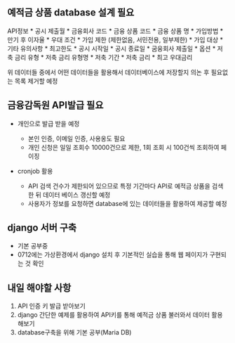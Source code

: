 예적금 상품 database 설계 필요
----------------------------
API정보
    * 공시 제출월
    * 금융회사 코드
    * 금융 상품 코드
    * 금융 상품 명
    * 가입방법
    * 만기 후 이자율
    * 우대 조건
    * 가입 제한 (제한없음, 서민전용, 일부제한)
    * 가입 대상
    * 기타 유의사항
    * 최고한도
    * 공시 시작일
    * 공시 종료일
    * 굼융회사 제출일
    * 옵션
        * 저축 금리 유형
        * 저축 금리 유형명
        * 저축 기간
        * 저축 금리
        * 최고 우대금리

위 데이터들 중에서 어떤 데이터들을 활용해서 데이터베이스에 저장할지 의논 후 필요없는 목록 제거할 예정

금융감독원 API발급 필요
-------------------
- 개인으로 발급 받을 예정
    - 본인 인증, 이메일 인증, 사용옹도 필요
    - 개인 신청은 일일 조회수 10000건으로 제한, 1회 조회 시 100건씩 조회하여 페이징

- cronjob 활용
    - API 검색 건수가 제한되어 있으므로 특정 기간마다 API로 예적금 상품을 검색한 뒤 데이터 베이스 갱신할 예정
    - 사용자가 정보를 요청하면 database에 있는 데이터들을 활용하여 제공할 예정


django 서버 구축
-------------
- 기본 공부중
- 0712에는 가상환경에서 django 설치 후 기본적인 실습을 통해 웹 페이지가 구현되는 것 확인

내일 해야할 사항
--------------
1. API 인증 키 발급 받아보기
2. django 간단한 예제를 활용하여 API키를 통해 예적금 상품 불러와서 데이터 활용해보기
3. database구축을 위해 기본 공부(Maria DB)